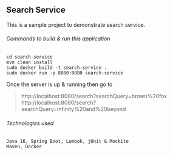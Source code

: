 ## Search Service

This is a sample project to demonstrate search service.

###### Commands to build & run this application
```
cd search-service
mvn clean install
sudo docker build -t search-service .
sudo docker run -p 8080:8080 search-service  
```

Once the server is up & running then go to
> http://localhost:8080/search?searchQuery=brown%20fox  
> http://localhost:8080/search?searchQuery=infinity%20and%20beyond

###### Technologies used
```
Java 16, Spring Boot, Lombok, jUnit & Mockito  
Maven, Docker
```